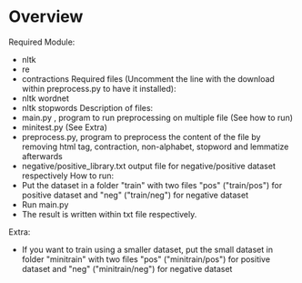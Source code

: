 # Overview
Required Module:
- nltk
- re
- contractions
Required files (Uncomment the line with the download within preprocess.py to have it installed):
- nltk wordnet
- nltk stopwords
Description of files:
- main.py , program to run preprocessing on multiple file (See how to run)
- minitest.py (See Extra)
- preprocess.py, program to preprocess the content of the file by removing html tag, contraction, non-alphabet, stopword and lemmatize afterwards 
- negative/positive_library.txt output file for negative/positive dataset respectively
How to run:
- Put the dataset in a folder "train" with two files "pos" ("train/pos") for positive dataset and "neg" ("train/neg") for negative dataset
- Run main.py
- The result is written within txt file respectively.

Extra:
- If you want to train using a smaller dataset, put the small dataset in folder "minitrain" with two files "pos" ("minitrain/pos") for positive dataset and "neg" ("minitrain/neg") for negative dataset
